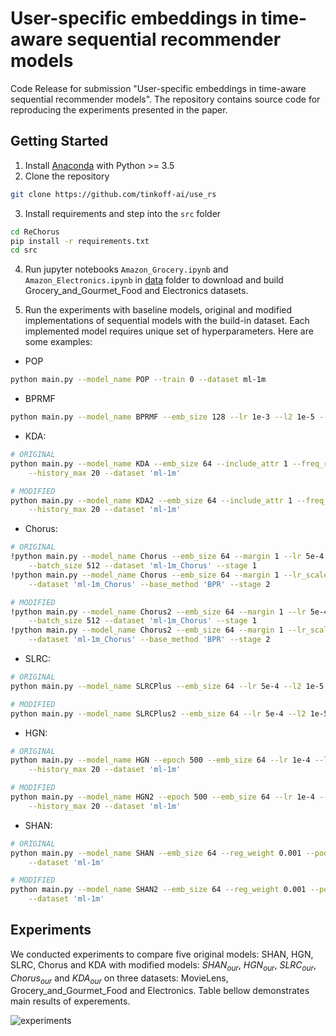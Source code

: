 # User-specific embeddings in time-aware sequential recommender models

Code Release for submission "User-specific embeddings in time-aware sequential
recommender models". The repository contains source code for reproducing the experiments presented in the paper.

## Getting Started

1. Install [Anaconda](https://docs.conda.io/en/latest/miniconda.html) with Python >= 3.5
2. Clone the repository

```bash
git clone https://github.com/tinkoff-ai/use_rs
```

3. Install requirements and step into the `src` folder

```bash
cd ReChorus
pip install -r requirements.txt
cd src
```

4. Run jupyter notebooks `Amazon_Grocery.ipynb` and `Amazon_Electronics.ipynb` in [data](https://github.com/tinkoff-ai/use_rs/tree/main/data) folder to download and build Grocery_and_Gourmet_Food and Electronics datasets.

5. Run the experiments with baseline models, original and modified implementations of sequential models with the build-in dataset. Each implemented model requires unique set of hyperparameters. Here are some examples:
- POP
```bash
python main.py --model_name POP --train 0 --dataset ml-1m
```

- BPRMF
```bash
python main.py --model_name BPRMF --emb_size 128 --lr 1e-3 --l2 1e-5 --dataset ml-1m
```

- KDA:
```bash
# ORIGINAL
python main.py --model_name KDA --emb_size 64 --include_attr 1 --freq_rand 0 --lr 1e-3 --l2 1e-6 --num_heads 4 \
    --history_max 20 --dataset 'ml-1m'

# MODIFIED
python main.py --model_name KDA2 --emb_size 64 --include_attr 1 --freq_rand 0 --lr 1e-3 --l2 1e-6 --num_heads 4 \
    --history_max 20 --dataset 'ml-1m'

```

- Chorus:
```bash
# ORIGINAL
!python main.py --model_name Chorus --emb_size 64 --margin 1 --lr 5e-4 --l2 1e-5 --epoch 50 --early_stop 0 \
    --batch_size 512 --dataset 'ml-1m_Chorus' --stage 1
!python main.py --model_name Chorus --emb_size 64 --margin 1 --lr_scale 0.1 --lr 1e-3 --l2 0 \
    --dataset 'ml-1m_Chorus' --base_method 'BPR' --stage 2

# MODIFIED
!python main.py --model_name Chorus2 --emb_size 64 --margin 1 --lr 5e-4 --l2 1e-5 --epoch 50 --early_stop 0 \
    --batch_size 512 --dataset 'ml-1m_Chorus' --stage 1
!python main.py --model_name Chorus2 --emb_size 64 --margin 1 --lr_scale 0.1 --lr 1e-3 --l2 0 \
    --dataset 'ml-1m_Chorus' --base_method 'BPR' --stage 2

```

- SLRC:
```bash
# ORIGINAL
python main.py --model_name SLRCPlus --emb_size 64 --lr 5e-4 --l2 1e-5 --dataset 'ml-1m'

# MODIFIED
python main.py --model_name SLRCPlus2 --emb_size 64 --lr 5e-4 --l2 1e-5 --dataset 'ml-1m'

```

- HGN:
```bash
# ORIGINAL
python main.py --model_name HGN --epoch 500 --emb_size 64 --lr 1e-4 --l2 1e-6 \
    --history_max 20 --dataset 'ml-1m'

# MODIFIED
python main.py --model_name HGN2 --epoch 500 --emb_size 64 --lr 1e-4 --l2 1e-6 \
    --history_max 20 --dataset 'ml-1m'

```


- SHAN:
```bash
# ORIGINAL
python main.py --model_name SHAN --emb_size 64 --reg_weight 0.001 --pool_type 'average' --lr 1e-3 --l2 1e-4 --history_max 20 \
    --dataset 'ml-1m'

# MODIFIED
python main.py --model_name SHAN2 --emb_size 64 --reg_weight 0.001 --pool_type 'average' --lr 1e-3 --l2 1e-4 --history_max 20 \
    --dataset 'ml-1m'

```

## Experiments

We conducted experiments to compare five original models: SHAN, HGN, SLRC, Chorus and KDA with modified models: $SHAN_{our}$, $HGN_{our}$, $SLRC_{our}$, $Chorus_{our}$ and $KDA_{our}$ on three datasets: MovieLens, Grocery_and_Gourmet_Food and Electronics.
Table bellow demonstrates main results of experements.

![experiments](https://github.com/tinkoff-ai/use_rs/blob/main/log/_static/experiments.png)




